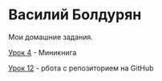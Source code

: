 

# Василий Болдурян
Мои домашние задания. 

[Урок 4](YesNoOkBye.gitHub.io/lession_4/ "Домашка 4") - Миникнига

[Урок 12](YesNoOkBye.gitHub.io/lession_12/ "Домашка 12") - рбота с репозиторием на GitHub
